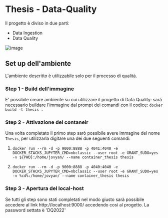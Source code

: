 # Thesis - Data-Quality

Il progetto è diviso in due parti:
- Data Ingestion
- Data Quality

![image](https://user-images.githubusercontent.com/58252186/222507141-706b9436-6407-4ebb-8e78-b1fc70e53a51.png)


## Set up dell'ambiente

L'ambiente descritto è utilizzabile solo per il processo di qualità.

### Step 1 - Build dell'immagine
E' possibile creare ambiente su cui utilizzare il progetto di Data Quality:
sarà necessario buildare l'immagine dal prompt dei comandi con il codice: ``` docker build -t thesis . ``` 

### Step 2 - Attivazione del contaneir
Una volta completato il primo step sarò possibile avere immagine del nome ```Thesis```, per utilizzarla digitare una dei due seguenti comandi:
1. ```docker run --rm -d -p 9000:8888 -p 4041:4040 -e DOCKER_STACKS_JUPYTER_CMD=nbclassic --user root -e GRANT_SUDO=yes  -v ${PWD}:/home/jovyan/ --name container_thesis thesis ```

2. ```docker run --rm -d -p 9000:8888 -p 4040:4040 -e DOCKER_STACKS_JUPYTER_CMD=nbclassic --user root -e GRANT_SUDO=yes  -v %cd%:/home/jovyan/ --name container_thesis thesis```

### Step 3 - Apertura del local-host
Se tutti gli step sono stati completati nel modo giusto sarà possibile accedere al link http://localhost:9000/ accedendo così al progetto.
La password settata è 'DQ2022'



